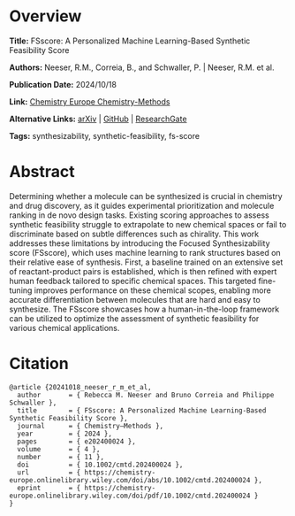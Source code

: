 # Overview
**Title:**
FSscore: A Personalized Machine Learning-Based Synthetic Feasibility Score

**Authors:**
Neeser, R.M., Correia, B., and Schwaller, P. |
Neeser, R.M. et al.

**Publication Date:**
2024/10/18

**Link:**
[Chemistry Europe Chemistry-Methods](https://chemistry-europe.onlinelibrary.wiley.com/doi/10.1002/cmtd.202400024)

**Alternative Links:**
[arXiv](https://arxiv.org/abs/2312.12737) |
[GitHub](https://github.com/schwallergroup/fsscore) |
[ResearchGate](https://www.researchgate.net/publication/385041564_FSscore_A_Personalized_Machine_Learning-Based_Synthetic_Feasibility_Score)

**Tags:**
synthesizability, synthetic-feasibility, fs-score


# Abstract
Determining whether a molecule can be synthesized is crucial in chemistry and drug discovery, as it guides experimental prioritization and molecule ranking in de novo design tasks.
Existing scoring approaches to assess synthetic feasibility struggle to extrapolate to new chemical spaces or fail to discriminate based on subtle differences such as chirality.
This work addresses these limitations by introducing the Focused Synthesizability score (FSscore), which uses machine learning to rank structures based on their relative ease of synthesis.
First, a baseline trained on an extensive set of reactant-product pairs is established, which is then refined with expert human feedback tailored to specific chemical spaces.
This targeted fine-tuning improves performance on these chemical scopes, enabling more accurate differentiation between molecules that are hard and easy to synthesize.
The FSscore showcases how a human-in-the-loop framework can be utilized to optimize the assessment of synthetic feasibility for various chemical applications.


# Citation
```
@article {20241018_neeser_r_m_et_al,
  author       = { Rebecca M. Neeser and Bruno Correia and Philippe Schwaller },
  title        = { FSscore: A Personalized Machine Learning-Based Synthetic Feasibility Score },
  journal      = { Chemistry–Methods },
  year         = { 2024 },
  pages        = { e202400024 },
  volume       = { 4 },
  number       = { 11 },
  doi          = { 10.1002/cmtd.202400024 },
  url          = { https://chemistry-europe.onlinelibrary.wiley.com/doi/abs/10.1002/cmtd.202400024 },
  eprint       = { https://chemistry-europe.onlinelibrary.wiley.com/doi/pdf/10.1002/cmtd.202400024 }
}
```
